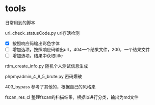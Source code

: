 # tools
日常用到的脚本

url_check_statusCode.py  url存活检测

- [x] 按照响应码输出彩色字体
- [ ] 增加选项，按照响应码输出url，404一个结果文件，200，一个结果文件
- [ ] 增加选项，结果中获取title

rdm_create_info.py	随机个人测试信息生成

phpmyadmin_4_8_5_brute.py   密码爆破

403_bypass  参考了其他的，根据自己的风格来

fscan_res_cl  整理fscan的扫描结果，根据ip进行分类，输出为md文件
